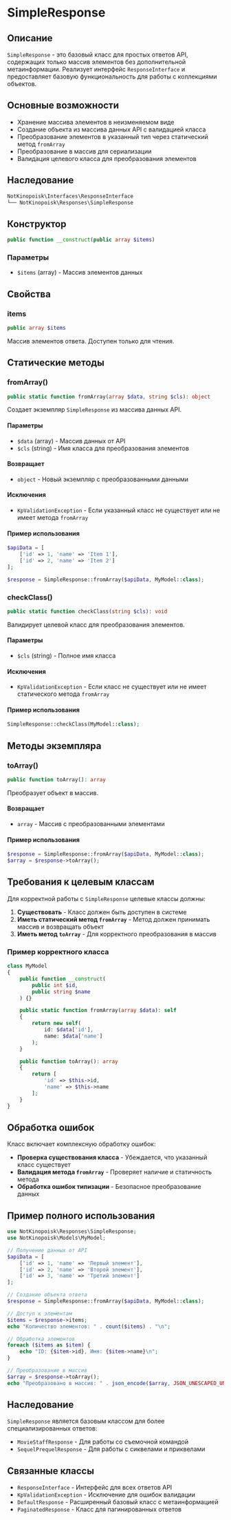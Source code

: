 # SimpleResponse

## Описание

`SimpleResponse` - это базовый класс для простых ответов API, содержащих только массив элементов без дополнительной метаинформации. Реализует интерфейс `ResponseInterface` и предоставляет базовую функциональность для работы с коллекциями объектов.

## Основные возможности

- Хранение массива элементов в неизменяемом виде
- Создание объекта из массива данных API с валидацией класса
- Преобразование элементов в указанный тип через статический метод `fromArray`
- Преобразование в массив для сериализации
- Валидация целевого класса для преобразования элементов

## Наследование

```php
NotKinopoisk\Interfaces\ResponseInterface
└── NotKinopoisk\Responses\SimpleResponse
```

## Конструктор

```php
public function __construct(public array $items)
```

### Параметры

- `$items` (array) - Массив элементов данных

## Свойства

### items

```php
public array $items
```

Массив элементов ответа. Доступен только для чтения.

## Статические методы

### fromArray()

```php
public static function fromArray(array $data, string $cls): object
```

Создает экземпляр `SimpleResponse` из массива данных API.

#### Параметры

- `$data` (array) - Массив данных от API
- `$cls` (string) - Имя класса для преобразования элементов

#### Возвращает

- `object` - Новый экземпляр с преобразованными данными

#### Исключения

- `KpValidationException` - Если указанный класс не существует или не имеет метода `fromArray`

#### Пример использования

```php
$apiData = [
    ['id' => 1, 'name' => 'Item 1'],
    ['id' => 2, 'name' => 'Item 2']
];

$response = SimpleResponse::fromArray($apiData, MyModel::class);
```

### checkClass()

```php
public static function checkClass(string $cls): void
```

Валидирует целевой класс для преобразования элементов.

#### Параметры

- `$cls` (string) - Полное имя класса

#### Исключения

- `KpValidationException` - Если класс не существует или не имеет статического метода `fromArray`

#### Пример использования

```php
SimpleResponse::checkClass(MyModel::class);
```

## Методы экземпляра

### toArray()

```php
public function toArray(): array
```

Преобразует объект в массив.

#### Возвращает

- `array` - Массив с преобразованными элементами

#### Пример использования

```php
$response = SimpleResponse::fromArray($apiData, MyModel::class);
$array = $response->toArray();
```

## Требования к целевым классам

Для корректной работы с `SimpleResponse` целевые классы должны:

1. **Существовать** - Класс должен быть доступен в системе
2. **Иметь статический метод `fromArray`** - Метод должен принимать массив и возвращать объект
3. **Иметь метод `toArray`** - Для корректного преобразования в массив

### Пример корректного класса

```php
class MyModel
{
    public function __construct(
        public int $id,
        public string $name
    ) {}

    public static function fromArray(array $data): self
    {
        return new self(
            id: $data['id'],
            name: $data['name']
        );
    }

    public function toArray(): array
    {
        return [
            'id' => $this->id,
            'name' => $this->name
        ];
    }
}
```

## Обработка ошибок

Класс включает комплексную обработку ошибок:

- **Проверка существования класса** - Убеждается, что указанный класс существует
- **Валидация метода `fromArray`** - Проверяет наличие и статичность метода
- **Обработка ошибок типизации** - Безопасное преобразование данных

## Пример полного использования

```php
use NotKinopoisk\Responses\SimpleResponse;
use NotKinopoisk\Models\MyModel;

// Получение данных от API
$apiData = [
    ['id' => 1, 'name' => 'Первый элемент'],
    ['id' => 2, 'name' => 'Второй элемент'],
    ['id' => 3, 'name' => 'Третий элемент']
];

// Создание объекта ответа
$response = SimpleResponse::fromArray($apiData, MyModel::class);

// Доступ к элементам
$items = $response->items;
echo "Количество элементов: " . count($items) . "\n";

// Обработка элементов
foreach ($items as $item) {
    echo "ID: {$item->id}, Имя: {$item->name}\n";
}

// Преобразование в массив
$array = $response->toArray();
echo "Преобразовано в массив: " . json_encode($array, JSON_UNESCAPED_UNICODE) . "\n";
```

## Наследование

`SimpleResponse` является базовым классом для более специализированных ответов:

- `MovieStaffResponse` - Для работы со съемочной командой
- `SequelPrequelResponse` - Для работы с сиквелами и приквелами

## Связанные классы

- `ResponseInterface` - Интерфейс для всех ответов API
- `KpValidationException` - Исключение для ошибок валидации
- `DefaultResponse` - Расширенный базовый класс с метаинформацией
- `PaginatedResponse` - Класс для пагинированных ответов
